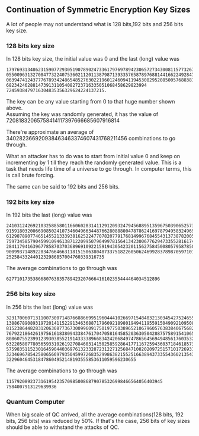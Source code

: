 ## Continuation of Symmetric Encryption Key Sizes

A lot of people may not understand what is 128 bits,192 bits and 256 bits key size.

### 128 bits key size
In 128 bits key size, the initial value was 0 and the last (long) value was
``` 
1797693134862315907729305190789024733617976978942306572734300811577326758
0550096313270847732240753602112011387987139335765878976881441662249284743
0639474124377767893424865485276302219601246094119453082952085005768838150
68234246288147391311054082723716335051068458629823994
7245938479716304835356329624224137215.
```

The key can be any value starting from 0 to that huge number shown above.\
Assuming the key was randomly generated, it has the value of\
72081832065758414117397666685607916814

There're approximate an average of
340282366920938463463374607431768211456 combinations to go through.

What an attacker has to do was to start from initial value 0 and keep on
incrementing by 1 till they reach the randomly generated value. This is a
task that needs life time of a universe to go through. In computer terms,
this is call brute forcing.

The same can be said to 192 bits and 256 bits.

### 192 bits key size
In 192 bits the last (long) value was
```
24103124269210325885801166060283141129120932479456889513596750390652573
91591803200669085024107346049663448766280888004787862416978794958324969
61298789077465145521333938162522477078207791768149967684554313738782005
75973458579045991094613871220995079649978156413423006776294733552816174
28411794163967785870370368969109221591943054232011562758450080579587850
90099371489228347664663118151506380487337518226050624699283789870597101
2525843324401232986857004760339316735
```

The average combinations to go through was
```
6277101735386680763835789423207666416102355444464034512896
```

### 256 bits key size
In 256 bits the last (long) value was
```
32317006071311007300714876688669951960444102669715484032130345427524655
13886789089319720141152291346368871796092189801949411955915049092109508
81523864482831206308773673009960917501977503896521067960576383840675682
76792218642619756161838094338476170470581645852036305042887575891541065
80860755239912393038552191433338966834242068497478656456949485617603532
63220580778056593310261927084603141502585928641771167259436037184618573
57598351152301645904403697613233287231227125684710820209725157101726931
32346967854258065669793504599726835299863821552516638943733554360213543
3229604645318478604952148193555853611059596230655
```

The average combinations to go through was
```
11579208923731619542357098500868790785326998466564056403945
7584007913129639936
```

### Quantum Computer
When big scale of QC arrived, all the average combinations(128 bits,
192 bits, 256 bits) was reduced by 50%. If that's the case, 256 bits
of key sizes should be able to withstand the attacks of QC.
